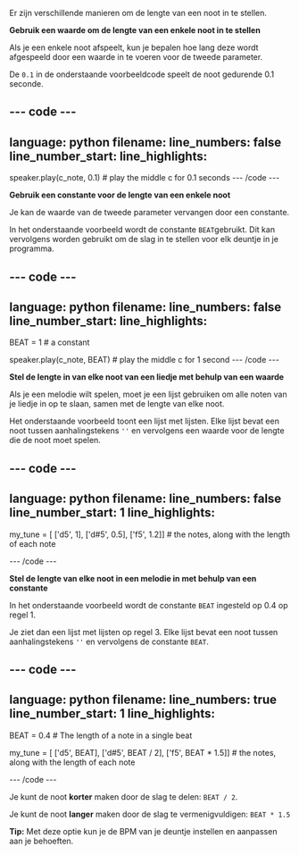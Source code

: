 Er zijn verschillende manieren om de lengte van een noot in te stellen.

**Gebruik een waarde om de lengte van een enkele noot in te stellen**

Als je een enkele noot afspeelt, kun je bepalen hoe lang deze wordt afgespeeld door een waarde in te voeren voor de tweede parameter.

De `0.1` in de onderstaande voorbeeldcode speelt de noot gedurende 0.1 seconde.

--- code ---
---
language: python filename: line_numbers: false line_number_start:
line_highlights:
---
speaker.play(c_note, 0.1) # play the middle c for 0.1 seconds --- /code ---

**Gebruik een constante voor de lengte van een enkele noot**

Je kan de waarde van de tweede parameter vervangen door een constante.

In het onderstaande voorbeeld wordt de constante `BEAT`gebruikt. Dit kan vervolgens worden gebruikt om de slag in te stellen voor elk deuntje in je programma.

--- code ---
---
language: python filename: line_numbers: false line_number_start:
line_highlights:
---
BEAT = 1 # a constant

speaker.play(c_note, BEAT) # play the middle c for 1 second --- /code ---

**Stel de lengte in van elke noot van een liedje met behulp van een waarde**

Als je een melodie wilt spelen, moet je een lijst gebruiken om alle noten van je liedje in op te slaan, samen met de lengte van elke noot.

Het onderstaande voorbeeld toont een lijst met lijsten. Elke lijst bevat een noot tussen aanhalingstekens `''` en vervolgens een waarde voor de lengte die de noot moet spelen.

--- code ---
---
language: python filename: line_numbers: false line_number_start: 1
line_highlights:
---

my_tune = [ ['d5', 1], ['d#5', 0.5], ['f5', 1.2]] # the notes, along with the length of each note

--- /code ---

**Stel de lengte van elke noot in een melodie in met behulp van een constante**

In het onderstaande voorbeeld wordt de constante `BEAT` ingesteld op 0.4 op regel 1.

Je ziet dan een lijst met lijsten op regel 3. Elke lijst bevat een noot tussen aanhalingstekens `''` en vervolgens de constante `BEAT`.

--- code ---
---
language: python filename: line_numbers: true line_number_start: 1
line_highlights:
---
BEAT = 0.4 # The length of a note in a single beat

my_tune = [ ['d5', BEAT], ['d#5', BEAT / 2], ['f5', BEAT * 1.5]] # the notes, along with the length of each note

--- /code ---

Je kunt de noot **korter** maken door de slag te delen: `BEAT / 2`.

Je kunt de noot **langer** maken door de slag te vermenigvuldigen: `BEAT * 1.5`

**Tip:** Met deze optie kun je de BPM van je deuntje instellen en aanpassen aan je behoeften.

